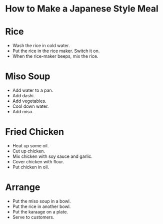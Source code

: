 # How to Make a Japanese Style Meal

# Rice
* Wash the rice in cold water.
* Put the rice in the rice maker. Switch it on.
* When the rice-maker beeps, mix the rice.

# Miso Soup
* Add water to a pan.
* Add dashi.
* Add vegetables.
* Cool down water.
* Add miso.

# Fried Chicken
* Heat up some oil.
* Cut up chicken.
* Mix chicken with soy sauce and garlic.
* Cover chicken with flour.
* Put chicken in oil.

# Arrange
* Put the miso soup in a bowl.
* Put the rice in another bowl.
* Put the karaage on a plate.
* Serve to customers.

